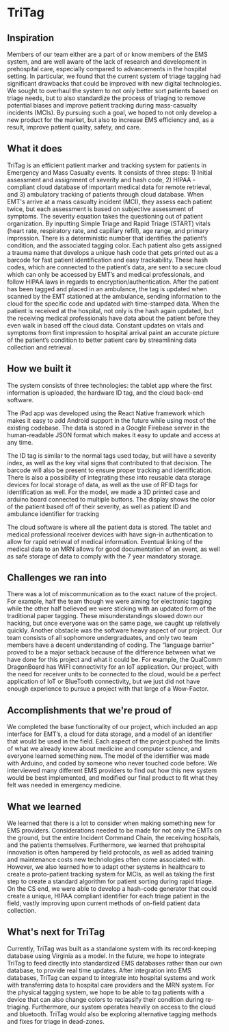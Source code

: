# TriTag

## Inspiration

Members of our team either are a part of or know members of the EMS system, and are well aware of the lack of research and development in prehospital care, especially compared to advancements in the hospital setting. In particular, we found that the current system of triage tagging had significant drawbacks that could be improved with new digital technologies. We sought to overhaul the system to not only better sort patients based on triage needs, but to also standardize the process of triaging to remove potential biases and improve patient tracking during mass-casualty incidents (MCIs). By pursuing such a goal, we hoped to not only develop a new product for the market, but also to increase EMS efficiency and, as a result, improve patient quality, safety, and care.  

## What it does

TriTag is an efficient patient marker and tracking system for patients in Emergency and Mass Casualty events. It consists of three steps: 1) Initial assessment and assignment of severity and hash code, 2) HIPAA - compliant cloud database of important medical data for remote retrieval, and 3) ambulatory tracking of patients through cloud database. When EMT's arrive at a mass casualty incident (MCI), they assess each patient twice, but each assessment is based on subjective assessment of symptoms. The severity equation takes the questioning out of patient organization. By inputting Simple Triage and Rapid Triage (START) vitals (heart rate, respiratory rate, and capillary refill), age range, and primary impression. There is a deterministic number that identifies the patient’s condition, and the associated tagging color. Each patient also gets assigned a trauma name that develops a unique hash code that gets printed out as a barcode for fast patient identification and easy trackability. These hash codes, which are connected to the patient’s data, are sent to a secure cloud which can only be accessed by EMT’s and medical professionals, and follow HIPAA laws in regards to encryption/authentication. After the patient has been tagged and placed in an ambulance, the tag is updated when scanned by the EMT stationed at the ambulance, sending information to the cloud for the specific code and updated with time-stamped data. When the patient is received at the hospital, not only is the hash again updated, but the receiving medical professionals have data about the patient before they even walk in based off the cloud data. Constant updates on vitals and symptoms from first impression to hospital arrival paint an accurate picture of the patient’s condition to better patient care by streamlining data collection and retrieval. 

## How we built it

The system consists of three technologies: the tablet app where the first information is uploaded, the hardware ID tag, and the cloud back-end software.

The iPad app was developed using the React Native framework which makes it easy to add Android support in the future while using most of the existing codebase. The data is stored in a Google Firebase server in the human-readable JSON format which makes it easy to update and access at any time.

The ID tag is similar to the normal tags used today, but will have a severity index, as well as the key vital signs that contributed to that decision. The barcode will also be present to ensure proper tracking and identification. There is also a possibility of integrating these into reusable data storage devices for local storage of data, as well as the use of RFID tags for identification as well. For the model, we made a 3D printed case and arduino board connected to multiple buttons. The display shows the color of the patient based off of their severity, as well as patient ID and ambulance identifier for tracking

The cloud software is where all the patient data is stored. The tablet and medical professional receiver devices with have sign-in authentication to allow for rapid retrieval of medical information. Eventual linking of the medical data to an MRN allows for good documentation of an event, as well as safe storage of data to comply with the 7 year mandatory storage. 


## Challenges we ran into

There was a lot of miscommunication as to the exact nature of the project. For example, half the team though we were aiming for electronic tagging while the other half believed we were sticking with an updated form of the traditional paper tagging. These misunderstandings slowed down our hacking, but once everyone was on the same page, we caught up relatively quickly. Another obstacle was the software heavy aspect of our project. Our team consists of all sophomore undergraduates, and only two team members have a decent understanding of coding. The “language barrier” proved to be a major setback because of the difference between what we have done for this project and what it could be. For example, the QualComm DragonBoard has WiFI connectivity for an IoT application. Our project, with the need for receiver units to be connected to the cloud, would be a perfect application of IoT or BlueTooth connectivity, but we just did not have enough experience to pursue a project with that large of a Wow-Factor.

## Accomplishments that we're proud of

We completed the base functionality of our project, which included an app interface for EMT’s, a cloud for data storage, and a model of an identifier that would be used in the field. Each aspect of the project pushed the limits of what we already knew about medicine and computer science, and everyone learned something new. The model of the identifier was made with Arduino, and coded by someone who never touched code before. We interviewed many different EMS providers to find out how this new system would be best implemented, and modified our final product to fit what they felt was needed in emergency medicine. 

## What we learned

We learned that there is a lot to consider when making something new for EMS providers. Considerations needed to be made for not only the EMTs on the ground, but the entire Incident Command Chain, the receiving hospitals, and the patients themselves. Furthermore, we learned that prehospital innovation is often hampered by field protocols, as well as added training and maintenance costs new technologies often come associated with. However, we also learned how to adapt other systems in healthcare to create a proto-patient tracking system for MCIs, as well as taking the first step to create a standard algorithm for patient sorting during rapid triage. On the CS end, we were able to develop a hash-code generator that could create a unique, HIPAA compliant identifier for each triage patient in the field, vastly improving upon current methods of on-field patient data collection.    

## What's next for TriTag
Currently, TriTag was built as a standalone system with its record-keeping database using Virginia as a model. In the future, we hope to integrate TriTag to feed directly into standardized EMS databases rather than our own database, to provide real time updates. After integration into EMS databases, TriTag can expand to integrate into hospital systems and work with transferring data to hospital care providers and the MRN system. For the physical tagging system, we hope to be able to tag patients with a device that can also change colors to reclassify their condition during re-triaging. Furthermore, our system operates heavily on access to the cloud and bluetooth. TriTag would also be exploring alternative tagging methods and fixes for triage in dead-zones.
